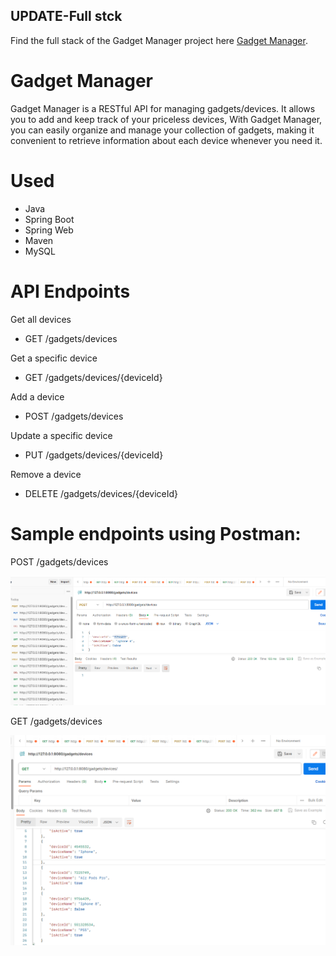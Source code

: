 ## UPDATE-Full stck
Find the full stack of the Gadget Manager project here [Gadget Manager](https://github.com/thibedi-phathela/GadgetManager-Full_Stack). 

#  Gadget Manager
Gadget Manager is a RESTful API for managing gadgets/devices. It allows you to add and keep track of your priceless devices,  With Gadget Manager, you can easily organize and manage your collection of gadgets, making it convenient to retrieve information about each device whenever you need it.

# Used
- Java
- Spring Boot
- Spring Web
- Maven 
- MySQL

# API Endpoints
Get all devices
-   GET /gadgets/devices

Get a specific device 
-   GET /gadgets/devices/{deviceId}

Add a device
-   POST /gadgets/devices

Update a specific device
-   PUT /gadgets/devices/{deviceId}

Remove a device
-   DELETE /gadgets/devices/{deviceId}

# Sample endpoints using Postman:

POST /gadgets/devices

![Alt text](HttpPost.png)

GET /gadgets/devices

![Alt text](HttpGet.png)

